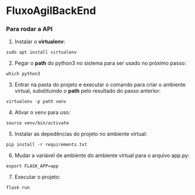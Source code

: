 # FluxoAgilBackEnd

### Para rodar a API

1. Instalar o **virtualenv**:
```
sudo apt install virtualenv
```
2. Pegar o **path** do python3 no sistema para ser usado no próximo passo:
```
which python3
```
3. Entrar na pasta do projeto e executar o comando para criar o ambiente virtual, substituindo o **path** pelo resultado do passo anterior:
```
virtualenv -p path venv
```
4. Ativar o venv para uso:
```
source venv/bin/activate
```
5. Instalar as depedências do projeto no ambiente virtual:
```
pip install -r requirements.txt
```
6. Mudar a variável de ambiente do ambiente virtual para o arquivo app.py:
```
export FLASK_APP=app
```
7. Executar o projeto:
```
flask run
```